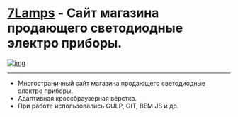 # [7Lamps](https://lyu-chunkwo.github.io/7lamps/dist/index.html) - Сайт магазина продающего светодиодные электро приборы.

[<img src="https://lyu-chunkwo.github.io/7lamps/dist/images/foreadme/7lamp-banner.jpg" alt="img">](https://lyu-chunkwo.github.io/7lamps/dist/index.html)


---
- Многостраничный сайт магазина продающего светодиодные электро приборы.
- Адаптивная кроссбраузерная вёрстка.
- При работе использовались GULP, GIT, BEM JS и др.
